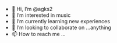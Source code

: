 - 👋 Hi, I’m @agks2
- 👀 I’m interested in music
- 🌱 I’m currently learning new experiences  
- 💞️ I’m looking to collaborate on ...anything
- 📫 How to reach me ...

<!---
agks2/agks2 is a ✨ special ✨ repository because its `README.md` (this file) appears on your GitHub profile.
You can click the Preview link to take a look at your changes.
--->
